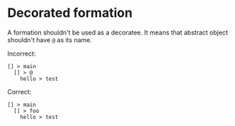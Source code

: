# Decorated formation

A formation shouldn't be used as a decoratee. It means that abstract object
shouldn't have `@` as its name.

Incorrect:

```eo
[] > main
  [] > @
    hello > test
```

Correct:

```eo
[] > main
  [] > foo
    hello > test
```
